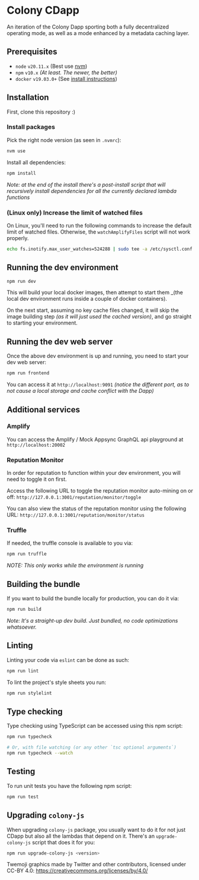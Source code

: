 # Colony CDapp

An iteration of the Colony Dapp sporting both a fully decentralized operating mode, as well as a mode enhanced by a metadata caching layer.

## Prerequisites

- `node` `v20.11.x` (Best use [nvm](https://github.com/nvm-sh/nvm))
- `npm` `v10.x` _(At least. The newer, the better)_
- `docker` `v19.03.0+` (See [install instructions](https://docs.docker.com/engine/install/))

## Installation

First, clone this repository :)

### Install packages

Pick the right node version (as seen in `.nvmrc`):

```bash
nvm use
```

Install all dependencies:

```bash
npm install
```

_Note: at the end of the install there's a post-install script that will recursively install dependencies for all the currently declared lambda functions_

### (Linux only) Increase the limit of watched files

On Linux, you'll need to run the following commands to increase the default limit of watched files. Otherwise, the `watchAmplifyFiles` script will not work properly.

```bash
echo fs.inotify.max_user_watches=524288 | sudo tee -a /etc/sysctl.conf && sudo sysctl -p
```

## Running the dev environment

```bash
npm run dev
```

This will build your local docker images, then attempt to start them \_(the local dev environment runs inside a couple of docker containers).

On the next start, assuming no key cache files changed, it will skip the image building step _(as it will just used the cached version)_, and go straight to starting your environment.

## Running the dev web server

Once the above dev environment is up and running, you need to start your dev web server:

```bash
npm run frontend
```

You can access it at `http://localhost:9091` _(notice the different port, as to not cause a local storage and cache conflict with the Dapp)_

## Additional services

### Amplify

You can access the Amplify / Mock Appsync GraphQL api playground at `http://localhost:20002`

### Reputation Monitor

In order for reputation to function within your dev environment, you will need to toggle it on first.

Access the following URL to toggle the reputation monitor auto-mining on or off: `http://127.0.0.1:3001/reputation/monitor/toggle`

You can also view the status of the reputation monitor using the following URL: `http://127.0.0.1:3001/reputation/monitor/status`

### Truffle

If needed, the truffle console is available to you via:

```bash
npm run truffle
```

_NOTE: This only works while the environment is running_

## Building the bundle

If you want to build the bundle locally for production, you can do it via:

```bash
npm run build
```

_Note: It's a straight-up dev build. Just bundled, no code optimizations whatsoever._

## Linting

Linting your code via `eslint` can be done as such:

```bash
npm run lint
```

To lint the project's style sheets you run:

```bash
npm run stylelint
```

## Type checking

Type checking using TypeScript can be accessed using this npm script:

```bash
npm run typecheck

# Or, with file watching (or any other `tsc optional arguments`)
npm run typecheck --watch
```

## Testing

To run unit tests you have the following npm script:

```bash
npm run test
```

## Upgrading `colony-js`

When upgrading `colony-js` package, you usually want to do it for not just CDapp but also all the lambdas that depend on it. There's an `upgrade-colony-js` script that does it for you:

```bash
npm run upgrade-colony-js <version>
```

Twemoji graphics made by Twitter and other contributors, licensed under CC-BY 4.0: https://creativecommons.org/licenses/by/4.0/
